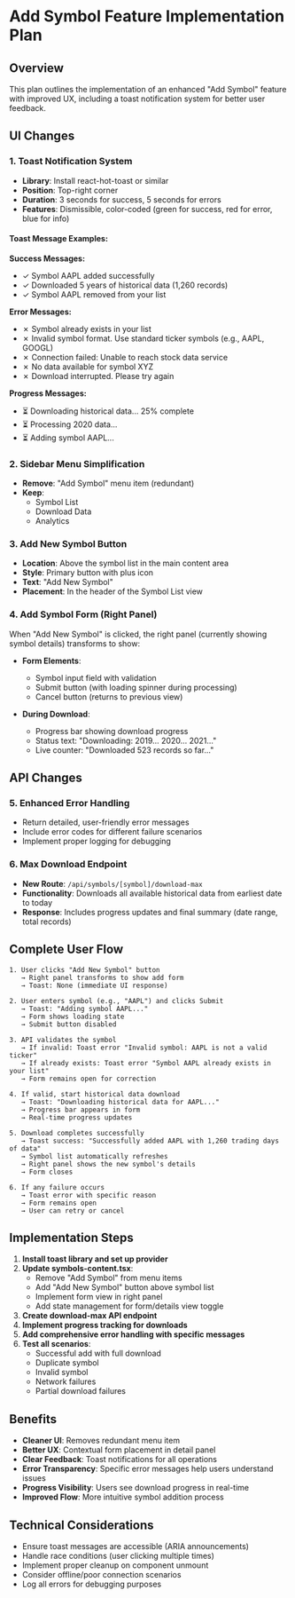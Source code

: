 # Add Symbol Feature Implementation Plan

## Overview
This plan outlines the implementation of an enhanced "Add Symbol" feature with improved UX, including a toast notification system for better user feedback.

## UI Changes

### 1. Toast Notification System
- **Library**: Install react-hot-toast or similar
- **Position**: Top-right corner
- **Duration**: 3 seconds for success, 5 seconds for errors
- **Features**: Dismissible, color-coded (green for success, red for error, blue for info)

#### Toast Message Examples:

**Success Messages:**
- ✓ Symbol AAPL added successfully
- ✓ Downloaded 5 years of historical data (1,260 records)
- ✓ Symbol AAPL removed from your list

**Error Messages:**
- ✗ Symbol already exists in your list
- ✗ Invalid symbol format. Use standard ticker symbols (e.g., AAPL, GOOGL)
- ✗ Connection failed: Unable to reach stock data service
- ✗ No data available for symbol XYZ
- ✗ Download interrupted. Please try again

**Progress Messages:**
- ⏳ Downloading historical data... 25% complete
- ⏳ Processing 2020 data...
- ⏳ Adding symbol AAPL...

### 2. Sidebar Menu Simplification
- **Remove**: "Add Symbol" menu item (redundant)
- **Keep**: 
  - Symbol List
  - Download Data
  - Analytics

### 3. Add New Symbol Button
- **Location**: Above the symbol list in the main content area
- **Style**: Primary button with plus icon
- **Text**: "Add New Symbol"
- **Placement**: In the header of the Symbol List view

### 4. Add Symbol Form (Right Panel)
When "Add New Symbol" is clicked, the right panel (currently showing symbol details) transforms to show:

- **Form Elements**:
  - Symbol input field with validation
  - Submit button (with loading spinner during processing)
  - Cancel button (returns to previous view)
  
- **During Download**:
  - Progress bar showing download progress
  - Status text: "Downloading: 2019... 2020... 2021..."
  - Live counter: "Downloaded 523 records so far..."

## API Changes

### 5. Enhanced Error Handling
- Return detailed, user-friendly error messages
- Include error codes for different failure scenarios
- Implement proper logging for debugging

### 6. Max Download Endpoint
- **New Route**: `/api/symbols/[symbol]/download-max`
- **Functionality**: Downloads all available historical data from earliest date to today
- **Response**: Includes progress updates and final summary (date range, total records)

## Complete User Flow

```
1. User clicks "Add New Symbol" button
   → Right panel transforms to show add form
   → Toast: None (immediate UI response)

2. User enters symbol (e.g., "AAPL") and clicks Submit
   → Toast: "Adding symbol AAPL..."
   → Form shows loading state
   → Submit button disabled

3. API validates the symbol
   → If invalid: Toast error "Invalid symbol: AAPL is not a valid ticker"
   → If already exists: Toast error "Symbol AAPL already exists in your list"
   → Form remains open for correction

4. If valid, start historical data download
   → Toast: "Downloading historical data for AAPL..."
   → Progress bar appears in form
   → Real-time progress updates

5. Download completes successfully
   → Toast success: "Successfully added AAPL with 1,260 trading days of data"
   → Symbol list automatically refreshes
   → Right panel shows the new symbol's details
   → Form closes

6. If any failure occurs
   → Toast error with specific reason
   → Form remains open
   → User can retry or cancel
```

## Implementation Steps

1. **Install toast library and set up provider**
2. **Update symbols-content.tsx**:
   - Remove "Add Symbol" from menu items
   - Add "Add New Symbol" button above symbol list
   - Implement form view in right panel
   - Add state management for form/details view toggle
3. **Create download-max API endpoint**
4. **Implement progress tracking for downloads**
5. **Add comprehensive error handling with specific messages**
6. **Test all scenarios**:
   - Successful add with full download
   - Duplicate symbol
   - Invalid symbol
   - Network failures
   - Partial download failures

## Benefits

- **Cleaner UI**: Removes redundant menu item
- **Better UX**: Contextual form placement in detail panel
- **Clear Feedback**: Toast notifications for all operations
- **Error Transparency**: Specific error messages help users understand issues
- **Progress Visibility**: Users see download progress in real-time
- **Improved Flow**: More intuitive symbol addition process

## Technical Considerations

- Ensure toast messages are accessible (ARIA announcements)
- Handle race conditions (user clicking multiple times)
- Implement proper cleanup on component unmount
- Consider offline/poor connection scenarios
- Log all errors for debugging purposes